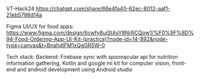 VT-Hack24
https://chatgpt.com/share/66e4fa40-62ec-8012-aaf1-21eb5798d14a

Figma UI/UX for food apps:
https://www.figma.com/design/6cwfy8uiStAsY8NrRCQow1/%F0%9F%8D%94-Food-Ordering-App-UI-Kit-(practice)?node-id=14-892&node-type=canvas&t=BnahdIFM1xQgGR5W-0

Tech stack: Backend: Firebase sync with spoonacular api for nutrition information gathering, Kotlin and google ml kit for computer vision, front-end and android development using Android studio
